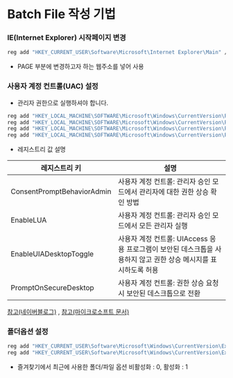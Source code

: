 # Batch File 작성 기법

### IE(Internet Explorer) 시작페이지 변경

```bash
reg add "HKEY_CURRENT_USER\Software\Microsoft\Internet Explorer\Main" /v "Start Page" /t "REG_SZ" /d "PAGE" /f
```

- PAGE 부분에 변경하고자 하는 웹주소를 넣어 사용

### 사용자 계정 컨트롤(UAC) 설정
- 관리자 권한으로 실행하셔야 합니다.
```bash
reg add "HKEY_LOCAL_MACHINE\SOFTWARE\Microsoft\Windows\CurrentVersion\Policies\System" /v "ConsentPromptBehaviorAdmin" /t "REG_DWORD" /d "0" /f
reg add "HKEY_LOCAL_MACHINE\SOFTWARE\Microsoft\Windows\CurrentVersion\Policies\System" /v "EnableLUA" /t "REG_DWORD" /d "0" /f
reg add "HKEY_LOCAL_MACHINE\SOFTWARE\Microsoft\Windows\CurrentVersion\Policies\System" /v "EnableUIADesktopToggle" /t "REG_DWORD" /d "0" /f
reg add "HKEY_LOCAL_MACHINE\SOFTWARE\Microsoft\Windows\CurrentVersion\Policies\System" /v "PromptOnSecureDesktop" /t "REG_DWORD" /d "0" /f
```
- 레지스트리 값 설명

|레지스트리 키|설명|
|---|---|
|ConsentPromptBehaviorAdmin|사용자 계정 컨트롤: 관리자 승인 모드에서 관리자에 대한 권한 상승 확인 방법|
|EnableLUA|사용자 계정 컨트롤: 관리자 승인 모드에서 모든 관리자 실행|
|EnableUIADesktopToggle|사용자 계정 컨트롤: UIAccess 응용 프로그램이 보안된 데스크톱을 사용하지 않고 권한 상승 메시지를 표시하도록 허용|
|PromptOnSecureDesktop|사용자 계정 컨트롤: 권한 상승 요청 시 보안된 데스크톱으로 전환|

[참고(네이버블로그)](http://blog.naver.com/PostView.nhn?blogId=mjnms&logNo=220466734443&proxyReferer=https:%2F%2Fwww.google.com%2F)
,
[참고(마이크로소프트 문서)](https://docs.microsoft.com/ko-kr/windows/security/identity-protection/user-account-control/user-account-control-group-policy-and-registry-key-settings#user-account-control-behavior-of-the-elevation-prompt-for-administrators-in-admin-approval-mode)

### 폴더옵션 설정

```bash
reg add "HKEY_CURRENT_USER\Software\Microsoft\Windows\CurrentVersion\Explorer" /v "ShowFrequent" /t "REG_DWORD" /d "0" /f
reg add "HKEY_CURRENT_USER\Software\Microsoft\Windows\CurrentVersion\Explorer" /v "ShowRecent" /t "REG_DWORD" /d "0" /f
```
- 즐겨찾기에서 최근에 사용한 폴더/파일 옵션 비활성화 : 0, 활성화 : 1
